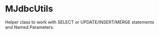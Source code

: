 # MJdbcUtils

Helper class to work with SELECT or UPDATE/INSERT/MERGE statements and Named Parameters.
